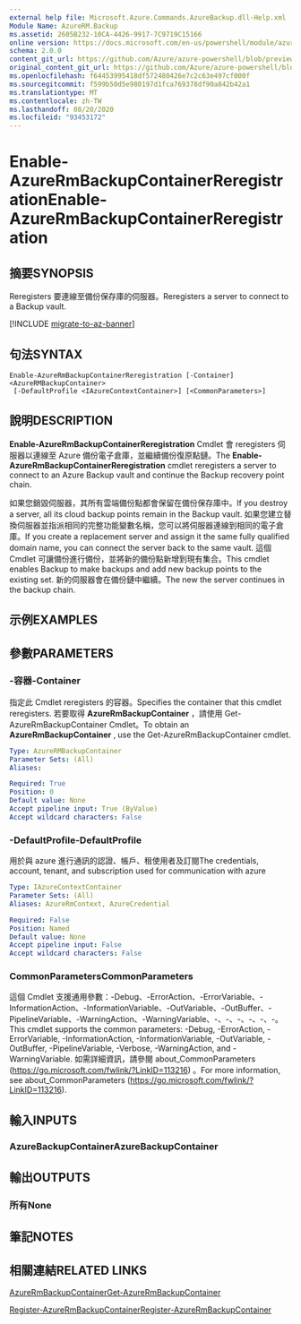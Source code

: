 ```yaml
---
external help file: Microsoft.Azure.Commands.AzureBackup.dll-Help.xml
Module Name: AzureRM.Backup
ms.assetid: 2605B232-10CA-4426-9917-7C9719C15166
online version: https://docs.microsoft.com/en-us/powershell/module/azurerm.backup/enable-azurermbackupcontainerreregistration
schema: 2.0.0
content_git_url: https://github.com/Azure/azure-powershell/blob/preview/src/ResourceManager/AzureBackup/Commands.AzureBackup/help/Enable-AzureRmBackupContainerReregistration.md
original_content_git_url: https://github.com/Azure/azure-powershell/blob/preview/src/ResourceManager/AzureBackup/Commands.AzureBackup/help/Enable-AzureRmBackupContainerReregistration.md
ms.openlocfilehash: f64453995418df572480426e7c2c63e497cf000f
ms.sourcegitcommit: f599b50d5e980197d1fca769378df90a842b42a1
ms.translationtype: MT
ms.contentlocale: zh-TW
ms.lasthandoff: 08/20/2020
ms.locfileid: "93453172"
---
```

# <span data-ttu-id="77cb2-101">Enable-AzureRmBackupContainerReregistration</span><span class="sxs-lookup"><span data-stu-id="77cb2-101">Enable-AzureRmBackupContainerReregistration</span></span>

## <span data-ttu-id="77cb2-102">摘要</span><span class="sxs-lookup"><span data-stu-id="77cb2-102">SYNOPSIS</span></span>
<span data-ttu-id="77cb2-103">Reregisters 要連線至備份保存庫的伺服器。</span><span class="sxs-lookup"><span data-stu-id="77cb2-103">Reregisters a server to connect to a Backup vault.</span></span>

[!INCLUDE [migrate-to-az-banner](../../includes/migrate-to-az-banner.md)]

## <span data-ttu-id="77cb2-104">句法</span><span class="sxs-lookup"><span data-stu-id="77cb2-104">SYNTAX</span></span>

```
Enable-AzureRmBackupContainerReregistration [-Container] <AzureRMBackupContainer>
 [-DefaultProfile <IAzureContextContainer>] [<CommonParameters>]
```

## <span data-ttu-id="77cb2-105">說明</span><span class="sxs-lookup"><span data-stu-id="77cb2-105">DESCRIPTION</span></span>
<span data-ttu-id="77cb2-106">**Enable-AzureRmBackupContainerReregistration** Cmdlet 會 reregisters 伺服器以連線至 Azure 備份電子倉庫，並繼續備份復原點鏈。</span><span class="sxs-lookup"><span data-stu-id="77cb2-106">The **Enable-AzureRmBackupContainerReregistration** cmdlet reregisters a server to connect to an Azure Backup vault and continue the Backup recovery point chain.</span></span>

<span data-ttu-id="77cb2-107">如果您銷毀伺服器，其所有雲端備份點都會保留在備份保存庫中。</span><span class="sxs-lookup"><span data-stu-id="77cb2-107">If you destroy a server, all its cloud backup points remain in the Backup vault.</span></span>
<span data-ttu-id="77cb2-108">如果您建立替換伺服器並指派相同的完整功能變數名稱，您可以將伺服器連線到相同的電子倉庫。</span><span class="sxs-lookup"><span data-stu-id="77cb2-108">If you create a replacement server and assign it the same fully qualified domain name, you can connect the server back to the same vault.</span></span>
<span data-ttu-id="77cb2-109">這個 Cmdlet 可讓備份進行備份，並將新的備份點新增到現有集合。</span><span class="sxs-lookup"><span data-stu-id="77cb2-109">This cmdlet enables Backup to make backups and add new backup points to the existing set.</span></span>
<span data-ttu-id="77cb2-110">新的伺服器會在備份鏈中繼續。</span><span class="sxs-lookup"><span data-stu-id="77cb2-110">The new the server continues in the backup chain.</span></span>

## <span data-ttu-id="77cb2-111">示例</span><span class="sxs-lookup"><span data-stu-id="77cb2-111">EXAMPLES</span></span>

## <span data-ttu-id="77cb2-112">參數</span><span class="sxs-lookup"><span data-stu-id="77cb2-112">PARAMETERS</span></span>

### <span data-ttu-id="77cb2-113">-容器</span><span class="sxs-lookup"><span data-stu-id="77cb2-113">-Container</span></span>
<span data-ttu-id="77cb2-114">指定此 Cmdlet reregisters 的容器。</span><span class="sxs-lookup"><span data-stu-id="77cb2-114">Specifies the container that this cmdlet reregisters.</span></span>
<span data-ttu-id="77cb2-115">若要取得 **AzureRmBackupContainer** ，請使用 Get-AzureRmBackupContainer Cmdlet。</span><span class="sxs-lookup"><span data-stu-id="77cb2-115">To obtain an **AzureRmBackupContainer** , use the Get-AzureRmBackupContainer cmdlet.</span></span>

```yaml
Type: AzureRMBackupContainer
Parameter Sets: (All)
Aliases: 

Required: True
Position: 0
Default value: None
Accept pipeline input: True (ByValue)
Accept wildcard characters: False
```

### <span data-ttu-id="77cb2-116">-DefaultProfile</span><span class="sxs-lookup"><span data-stu-id="77cb2-116">-DefaultProfile</span></span>
<span data-ttu-id="77cb2-117">用於與 azure 進行通訊的認證、帳戶、租使用者及訂閱</span><span class="sxs-lookup"><span data-stu-id="77cb2-117">The credentials, account, tenant, and subscription used for communication with azure</span></span>

```yaml
Type: IAzureContextContainer
Parameter Sets: (All)
Aliases: AzureRmContext, AzureCredential

Required: False
Position: Named
Default value: None
Accept pipeline input: False
Accept wildcard characters: False
```

### <span data-ttu-id="77cb2-118">CommonParameters</span><span class="sxs-lookup"><span data-stu-id="77cb2-118">CommonParameters</span></span>
<span data-ttu-id="77cb2-119">這個 Cmdlet 支援通用參數：-Debug、-ErrorAction、-ErrorVariable、-InformationAction、-InformationVariable、-OutVariable、-OutBuffer、-PipelineVariable、-WarningAction、-WarningVariable、-、-、-、-、-、-。</span><span class="sxs-lookup"><span data-stu-id="77cb2-119">This cmdlet supports the common parameters: -Debug, -ErrorAction, -ErrorVariable, -InformationAction, -InformationVariable, -OutVariable, -OutBuffer, -PipelineVariable, -Verbose, -WarningAction, and -WarningVariable.</span></span> <span data-ttu-id="77cb2-120">如需詳細資訊，請參閱 about_CommonParameters (https://go.microsoft.com/fwlink/?LinkID=113216) 。</span><span class="sxs-lookup"><span data-stu-id="77cb2-120">For more information, see about_CommonParameters (https://go.microsoft.com/fwlink/?LinkID=113216).</span></span>

## <span data-ttu-id="77cb2-121">輸入</span><span class="sxs-lookup"><span data-stu-id="77cb2-121">INPUTS</span></span>

### <span data-ttu-id="77cb2-122">AzureBackupContainer</span><span class="sxs-lookup"><span data-stu-id="77cb2-122">AzureBackupContainer</span></span>

## <span data-ttu-id="77cb2-123">輸出</span><span class="sxs-lookup"><span data-stu-id="77cb2-123">OUTPUTS</span></span>

### <span data-ttu-id="77cb2-124">所有</span><span class="sxs-lookup"><span data-stu-id="77cb2-124">None</span></span>

## <span data-ttu-id="77cb2-125">筆記</span><span class="sxs-lookup"><span data-stu-id="77cb2-125">NOTES</span></span>

## <span data-ttu-id="77cb2-126">相關連結</span><span class="sxs-lookup"><span data-stu-id="77cb2-126">RELATED LINKS</span></span>

[<span data-ttu-id="77cb2-127">AzureRmBackupContainer</span><span class="sxs-lookup"><span data-stu-id="77cb2-127">Get-AzureRmBackupContainer</span></span>](./Get-AzureRmBackupContainer.md)

[<span data-ttu-id="77cb2-128">Register-AzureRmBackupContainer</span><span class="sxs-lookup"><span data-stu-id="77cb2-128">Register-AzureRmBackupContainer</span></span>](./Register-AzureRmBackupContainer.md)


